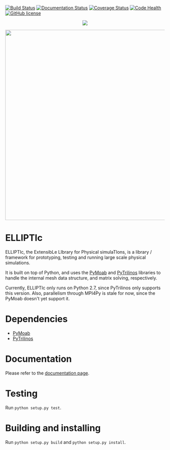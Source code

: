 [![Build Status](https://travis-ci.org/padmec-reservoir/ELLIPTIc.svg?branch=master)](https://travis-ci.org/padmec-reservoir/ELLIPTIc)
[![Documentation Status](https://readthedocs.org/projects/elliptic/badge/?version=latest)](http://elliptic.readthedocs.io/en/latest/?badge=latest)
[![Coverage Status](https://coveralls.io/repos/github/padmec-reservoir/ELLIPTIc/badge.svg?branch=master)](https://coveralls.io/github/padmec-reservoir/ELLIPTIc?branch=master)
[![Code Health](https://landscape.io/github/padmec-reservoir/ELLIPTIc/master/landscape.svg?style=flat)](https://landscape.io/github/padmec-reservoir/ELLIPTIc/master)
[![GitHub license](https://img.shields.io/badge/license-MIT-blue.svg)](https://raw.githubusercontent.com/gpkc/ELLIPTIc/master/LICENSE)

<p align="center">
  <img src="https://cdn.rawgit.com/gpkc/ELLIPTIc/master/logo.png"/>
</p>

<p align="center">
  <img src="https://cdn.rawgit.com/gpkc/ELLIPTIc/master/pic.png" width="600"/>
</p>


# ELLIPTIc
ELLIPTIc, the ExtensibLe LIbrary for Physical simulaTIons, is a library / framework for prototyping, testing and running large scale physical simulations.

It is built on top of Python, and uses the [PyMoab](https://bitbucket.org/fathomteam/moab/overview) and [PyTrilinos](https://github.com/trilinos/Trilinos) libraries to handle the internal mesh data structure, and matrix solving, respectively.

Currently, ELLIPTIc only runs on Python 2.7, since PyTrilinos only supports this version. Also, parallelism through MPI4Py is stale for now, since the PyMoab doesn't yet support it.

# Dependencies
* [PyMoab](https://bitbucket.org/fathomteam/moab/overview)
* [PyTrilinos](https://github.com/trilinos/Trilinos)

# Documentation
Please refer to the [documentation page](http://elliptic.readthedocs.io/en/latest/).

# Testing
Run `python setup.py test`.

# Building and installing
Run `python setup.py build` and `python setup.py install`.
